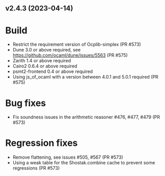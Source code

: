 ## v2.4.3 (2023-04-14)

# Build
* Restrict the requirement version of Ocplib-simplex (PR #573)
* Dune 3.0 or above required, see https://github.com/ocaml/dune/issues/5563 (PR #575)
* Zarith 1.4 or above required
* Cairo2 0.6.4 or above required
* psmt2-frontend 0.4 or above required
* Using js_of_ocaml with a version between 4.0.1 and 5.0.1 required (PR #575)

# Bug fixes
* Fix soundness issues in the arithmetic reasoner #476, #477, #479 (PR #573)

# Regression fixes
* Remove flattening, see issues #505, #567 (PR #573)
* Using a weak table for the Shostak.combine cache to prevent some regressions (PR #573)

